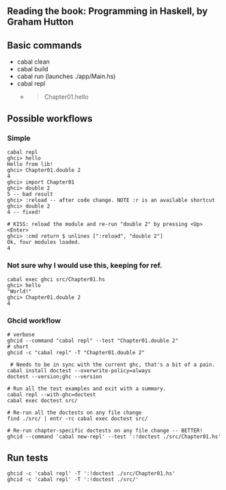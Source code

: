 ## Reading the book: Programming in Haskell, by Graham Hutton

## Basic commands

- cabal clean
- cabal build
- cabal run (launches ./app/Main.hs)
- cabal repl
  - > Chapter01.hello

## Possible workflows

### Simple
```
cabal repl
ghci> hello
Hello from lib!
ghci> Chapter01.double 2
4
ghci> import Chapter01
ghci> double 2
5 -- bad result
ghci> :reload -- after code change. NOTE :r is an available shortcut
ghci> double 2
4 -- fixed!

# KISS: reload the module and re-run "double 2" by pressing <Up><Enter>
ghci> :cmd return $ unlines [":reload", "double 2"]
Ok, four modules loaded.
4
```


### Not sure why I would use this, keeping for ref.

```
cabal exec ghci src/Chapter01.hs
ghci> hello
"World!"
ghci> Chapter01.double 2
4
```

### Ghcid workflow

```
# verbose
ghcid --command "cabal repl" --test "Chapter01.double 2"
# short
ghcid -c "cabal repl" -T "Chapter01.double 2"
```

```
 # Needs to be in sync with the current ghc, that's a bit of a pain.
cabal install doctest --overwrite-policy=always
doctest --version;ghc --version

# Run all the test examples and exit with a summary.
cabal repl --with-ghc=doctest
cabal exec doctest src/

# Re-run all the doctests on any file change
find ./src/ | entr -rc cabal exec doctest src/

# Re-run chapter-specific doctests on any file change -- BETTER!
ghcid --command 'cabal new-repl' --test ':!doctest ./src/Chapter01.hs'
```

## Run tests

```
ghcid -c 'cabal repl' -T ':!doctest ./src/Chapter01.hs'
ghcid -c 'cabal repl' -T ':!doctest ./src/'
```
